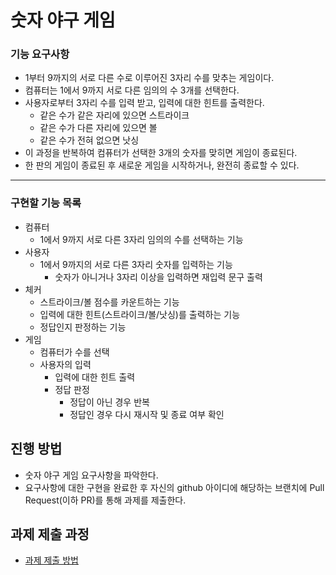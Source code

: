 # 숫자 야구 게임
### 기능 요구사항
* 1부터 9까지의 서로 다른 수로 이루어진 3자리 수를 맞추는 게임이다.
* 컴퓨터는 1에서 9까지 서로 다른 임의의 수 3개를 선택한다.
* 사용자로부터 3자리 수를 입력 받고, 입력에 대한 힌트를 출력한다.
    * 같은 수가 같은 자리에 있으면 스트라이크
    * 같은 수가 다른 자리에 있으면 볼
    * 같은 수가 전혀 없으면 낫싱
* 이 과정을 반복하여 컴퓨터가 선택한 3개의 숫자를 맞히면 게임이 종료된다.
* 한 판의 게임이 종료된 후 새로운 게임을 시작하거나, 완전히 종료할 수 있다.
---

### 구현할 기능 목록
* 컴퓨터
    * 1에서 9까지 서로 다른 3자리 임의의 수를 선택하는 기능
* 사용자
    * 1에서 9까지의 서로 다른 3자리 숫자를 입력하는 기능
        * 숫자가 아니거나 3자리 이상을 입력하면 재입력 문구 출력
* 체커
    * 스트라이크/볼 점수를 카운트하는 기능
    * 입력에 대한 힌트(스트라이크/볼/낫싱)를 출력하는 기능
    * 정답인지 판정하는 기능
* 게임
    * 컴퓨터가 수를 선택
    * 사용자의 입력
        * 입력에 대한 힌트 출력
        * 정답 판정
            * 정답이 아닌 경우 반복
            * 정답인 경우 다시 재시작 및 종료 여부 확인
            
## 진행 방법
* 숫자 야구 게임 요구사항을 파악한다.
* 요구사항에 대한 구현을 완료한 후 자신의 github 아이디에 해당하는 브랜치에 Pull Request(이하 PR)를 통해 과제를 제출한다.

## 과제 제출 과정
* [과제 제출 방법](https://github.com/next-step/nextstep-docs/tree/master/precourse)
